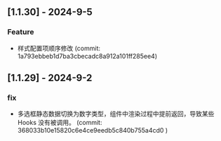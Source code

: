 ## [1.1.30] - 2024-9-5

### Feature

- 样式配置项顺序修改 (commit: 1a793ebbeb1d7ba3cbecadc8a912a101ff285ee4)

## [1.1.29] - 2024-9-2

### fix

- 多选框静态数据切换为数字类型，组件中渲染过程中提前返回，导致某些 Hooks 没有被调用。 (commit: 368033b10e15820c6e4ce9eedb5c840b755a4cd0 )
